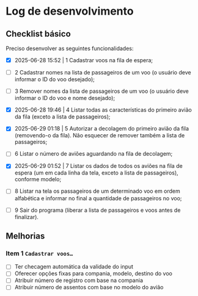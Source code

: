 # Log de desenvolvimento

## Checklist básico

Preciso desenvolver as seguintes funcionalidades:

- [x] 2025-06-28 15:52 | 1 Cadastrar voos na fila de espera;

- [ ] 2 Cadastrar nomes na lista de passageiros de um voo (o usuário deve informar 
o  ID do voo desejado);

- [ ] 3 Remover nomes da lista de passageiros de um voo (o usuário deve informar o 
ID do voo e nome desejado);

- [x] 2025-06-28 19:46 | 4 Listar todas as características do primeiro avião da fila (exceto a lista 
de passageiros);

- [x] 2025-06-29 01:18 | 5 Autorizar a decolagem do primeiro avião da fila (removendo-o da fila). Não 
esquecer de remover também a lista de passageiros;

- [ ] 6 Listar o número de aviões aguardando na fila de decolagem;

- [x] 2025-06-29 01:52 | 7 Listar os dados de todos os aviões na fila de espera (um em cada linha da 
tela, exceto a lista de passageiros), conforme modelo;

- [ ] 8 Listar na tela os passageiros de um determinado voo em ordem alfabética e 
informar no final a quantidade de passageiros no voo;

- [ ] 9 Sair do programa (liberar a lista de passageiros e voos antes de finalizar).


## Melhorias

### Item 1 `Cadastrar voos…`

- [ ] Ter checagem automática da validade do input
- [ ] Oferecer opções fixas para compania, modelo, destino do voo
- [ ] Atribuir número de registro com base na compania
- [ ] Atribuir número de assentos com base no modelo do avião